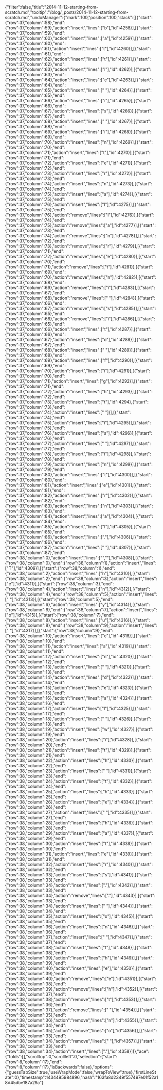 {"filter":false,"title":"2014-11-12-starting-from-scratch.md","tooltip":"/blog/_posts/2014-11-12-starting-from-scratch.md","undoManager":{"mark":100,"position":100,"stack":[[{"start":{"row":37,"column":58},"end":{"row":37,"column":59},"action":"insert","lines":["b"],"id":4258}],[{"start":{"row":37,"column":59},"end":{"row":37,"column":60},"action":"insert","lines":["a"],"id":4259}],[{"start":{"row":37,"column":60},"end":{"row":37,"column":61},"action":"insert","lines":["t"],"id":4260}],[{"start":{"row":37,"column":61},"end":{"row":37,"column":62},"action":"insert","lines":["t"],"id":4261}],[{"start":{"row":37,"column":62},"end":{"row":37,"column":63},"action":"insert","lines":["l"],"id":4262}],[{"start":{"row":37,"column":63},"end":{"row":37,"column":64},"action":"insert","lines":["e"],"id":4263}],[{"start":{"row":37,"column":64},"end":{"row":37,"column":65},"action":"insert","lines":[" "],"id":4264}],[{"start":{"row":37,"column":65},"end":{"row":37,"column":66},"action":"insert","lines":["i"],"id":4265}],[{"start":{"row":37,"column":66},"end":{"row":37,"column":67},"action":"insert","lines":["s"],"id":4266}],[{"start":{"row":37,"column":67},"end":{"row":37,"column":68},"action":"insert","lines":[" "],"id":4267}],[{"start":{"row":37,"column":68},"end":{"row":37,"column":69},"action":"insert","lines":["i"],"id":4268}],[{"start":{"row":37,"column":69},"end":{"row":37,"column":70},"action":"insert","lines":["n"],"id":4269}],[{"start":{"row":37,"column":70},"end":{"row":37,"column":71},"action":"insert","lines":["t"],"id":4270}],[{"start":{"row":37,"column":71},"end":{"row":37,"column":72},"action":"insert","lines":["e"],"id":4271}],[{"start":{"row":37,"column":72},"end":{"row":37,"column":73},"action":"insert","lines":["r"],"id":4272}],[{"start":{"row":37,"column":73},"end":{"row":37,"column":74},"action":"insert","lines":["n"],"id":4273}],[{"start":{"row":37,"column":74},"end":{"row":37,"column":75},"action":"insert","lines":["a"],"id":4274}],[{"start":{"row":37,"column":75},"end":{"row":37,"column":76},"action":"insert","lines":["l"],"id":4275}],[{"start":{"row":37,"column":75},"end":{"row":37,"column":76},"action":"remove","lines":["l"],"id":4276}],[{"start":{"row":37,"column":74},"end":{"row":37,"column":75},"action":"remove","lines":["a"],"id":4277}],[{"start":{"row":37,"column":73},"end":{"row":37,"column":74},"action":"remove","lines":["n"],"id":4278}],[{"start":{"row":37,"column":72},"end":{"row":37,"column":73},"action":"remove","lines":["r"],"id":4279}],[{"start":{"row":37,"column":71},"end":{"row":37,"column":72},"action":"remove","lines":["e"],"id":4280}],[{"start":{"row":37,"column":70},"end":{"row":37,"column":71},"action":"remove","lines":["t"],"id":4281}],[{"start":{"row":37,"column":69},"end":{"row":37,"column":70},"action":"remove","lines":["n"],"id":4282}],[{"start":{"row":37,"column":68},"end":{"row":37,"column":69},"action":"remove","lines":["i"],"id":4283}],[{"start":{"row":37,"column":67},"end":{"row":37,"column":68},"action":"remove","lines":[" "],"id":4284}],[{"start":{"row":37,"column":66},"end":{"row":37,"column":67},"action":"remove","lines":["s"],"id":4285}],[{"start":{"row":37,"column":65},"end":{"row":37,"column":66},"action":"remove","lines":["i"],"id":4286}],[{"start":{"row":37,"column":65},"end":{"row":37,"column":66},"action":"insert","lines":["t"],"id":4287}],[{"start":{"row":37,"column":66},"end":{"row":37,"column":67},"action":"insert","lines":["o"],"id":4288}],[{"start":{"row":37,"column":67},"end":{"row":37,"column":68},"action":"insert","lines":[" "],"id":4289}],[{"start":{"row":37,"column":68},"end":{"row":37,"column":69},"action":"insert","lines":["f"],"id":4290}],[{"start":{"row":37,"column":69},"end":{"row":37,"column":70},"action":"insert","lines":["i"],"id":4291}],[{"start":{"row":37,"column":70},"end":{"row":37,"column":71},"action":"insert","lines":["g"],"id":4292}],[{"start":{"row":37,"column":71},"end":{"row":37,"column":72},"action":"insert","lines":["h"],"id":4293}],[{"start":{"row":37,"column":72},"end":{"row":37,"column":73},"action":"insert","lines":["t"],"id":4294},{"start":{"row":37,"column":73},"end":{"row":37,"column":74},"action":"insert","lines":[" "]}],[{"start":{"row":37,"column":74},"end":{"row":37,"column":75},"action":"insert","lines":["i"],"id":4295}],[{"start":{"row":37,"column":75},"end":{"row":37,"column":76},"action":"insert","lines":["s"],"id":4296}],[{"start":{"row":37,"column":76},"end":{"row":37,"column":77},"action":"insert","lines":[" "],"id":4297}],[{"start":{"row":37,"column":77},"end":{"row":37,"column":78},"action":"insert","lines":["i"],"id":4298}],[{"start":{"row":37,"column":78},"end":{"row":37,"column":79},"action":"insert","lines":["n"],"id":4299}],[{"start":{"row":37,"column":79},"end":{"row":37,"column":80},"action":"insert","lines":["t"],"id":4300}],[{"start":{"row":37,"column":80},"end":{"row":37,"column":81},"action":"insert","lines":["e"],"id":4301}],[{"start":{"row":37,"column":81},"end":{"row":37,"column":82},"action":"insert","lines":["r"],"id":4302}],[{"start":{"row":37,"column":82},"end":{"row":37,"column":83},"action":"insert","lines":["n"],"id":4303}],[{"start":{"row":37,"column":83},"end":{"row":37,"column":84},"action":"insert","lines":["a"],"id":4304}],[{"start":{"row":37,"column":84},"end":{"row":37,"column":85},"action":"insert","lines":["l"],"id":4305}],[{"start":{"row":37,"column":85},"end":{"row":37,"column":86},"action":"insert","lines":["."],"id":4306}],[{"start":{"row":37,"column":86},"end":{"row":37,"column":87},"action":"insert","lines":[" "],"id":4307}],[{"start":{"row":37,"column":87},"end":{"row":38,"column":0},"action":"insert","lines":["",""],"id":4308}],[{"start":{"row":38,"column":0},"end":{"row":38,"column":1},"action":"insert","lines":["T"],"id":4309}],[{"start":{"row":38,"column":1},"end":{"row":38,"column":2},"action":"insert","lines":["h"],"id":4310}],[{"start":{"row":38,"column":2},"end":{"row":38,"column":3},"action":"insert","lines":["e"],"id":4311}],[{"start":{"row":38,"column":3},"end":{"row":38,"column":4},"action":"insert","lines":["n"],"id":4312}],[{"start":{"row":38,"column":4},"end":{"row":38,"column":5},"action":"insert","lines":[" "],"id":4313}],[{"start":{"row":38,"column":5},"end":{"row":38,"column":6},"action":"insert","lines":["y"],"id":4314}],[{"start":{"row":38,"column":6},"end":{"row":38,"column":7},"action":"insert","lines":["o"],"id":4315}],[{"start":{"row":38,"column":7},"end":{"row":38,"column":8},"action":"insert","lines":["u"],"id":4316}],[{"start":{"row":38,"column":8},"end":{"row":38,"column":9},"action":"insert","lines":[" "],"id":4317}],[{"start":{"row":38,"column":9},"end":{"row":38,"column":10},"action":"insert","lines":["c"],"id":4318}],[{"start":{"row":38,"column":10},"end":{"row":38,"column":11},"action":"insert","lines":["a"],"id":4319}],[{"start":{"row":38,"column":11},"end":{"row":38,"column":12},"action":"insert","lines":["n"],"id":4320}],[{"start":{"row":38,"column":12},"end":{"row":38,"column":13},"action":"insert","lines":[" "],"id":4321}],[{"start":{"row":38,"column":13},"end":{"row":38,"column":14},"action":"insert","lines":["d"],"id":4322}],[{"start":{"row":38,"column":14},"end":{"row":38,"column":15},"action":"insert","lines":["e"],"id":4323}],[{"start":{"row":38,"column":15},"end":{"row":38,"column":16},"action":"insert","lines":["a"],"id":4324}],[{"start":{"row":38,"column":16},"end":{"row":38,"column":17},"action":"insert","lines":["l"],"id":4325}],[{"start":{"row":38,"column":17},"end":{"row":38,"column":18},"action":"insert","lines":[" "],"id":4326}],[{"start":{"row":38,"column":18},"end":{"row":38,"column":19},"action":"insert","lines":["w"],"id":4327}],[{"start":{"row":38,"column":19},"end":{"row":38,"column":20},"action":"insert","lines":["i"],"id":4328}],[{"start":{"row":38,"column":20},"end":{"row":38,"column":21},"action":"insert","lines":["t"],"id":4329}],[{"start":{"row":38,"column":21},"end":{"row":38,"column":22},"action":"insert","lines":["h"],"id":4330}],[{"start":{"row":38,"column":22},"end":{"row":38,"column":23},"action":"insert","lines":[" "],"id":4331}],[{"start":{"row":38,"column":23},"end":{"row":38,"column":24},"action":"insert","lines":["t"],"id":4332}],[{"start":{"row":38,"column":24},"end":{"row":38,"column":25},"action":"insert","lines":["h"],"id":4333}],[{"start":{"row":38,"column":25},"end":{"row":38,"column":26},"action":"insert","lines":["e"],"id":4334}],[{"start":{"row":38,"column":26},"end":{"row":38,"column":27},"action":"insert","lines":[" "],"id":4335}],[{"start":{"row":38,"column":27},"end":{"row":38,"column":28},"action":"insert","lines":["h"],"id":4336}],[{"start":{"row":38,"column":28},"end":{"row":38,"column":29},"action":"insert","lines":["a"],"id":4337}],[{"start":{"row":38,"column":29},"end":{"row":38,"column":30},"action":"insert","lines":["t"],"id":4338}],[{"start":{"row":38,"column":30},"end":{"row":38,"column":31},"action":"insert","lines":["e"],"id":4339}],[{"start":{"row":38,"column":31},"end":{"row":38,"column":32},"action":"insert","lines":["r"],"id":4340}],[{"start":{"row":38,"column":32},"end":{"row":38,"column":33},"action":"insert","lines":["s"],"id":4341}],[{"start":{"row":38,"column":33},"end":{"row":38,"column":34},"action":"insert","lines":["."],"id":4342}],[{"start":{"row":38,"column":33},"end":{"row":38,"column":34},"action":"remove","lines":["."],"id":4343}],[{"start":{"row":38,"column":33},"end":{"row":38,"column":34},"action":"insert","lines":[" "],"id":4344}],[{"start":{"row":38,"column":34},"end":{"row":38,"column":35},"action":"insert","lines":["o"],"id":4345}],[{"start":{"row":38,"column":35},"end":{"row":38,"column":36},"action":"insert","lines":["n"],"id":4346}],[{"start":{"row":38,"column":36},"end":{"row":38,"column":37},"action":"insert","lines":[" "],"id":4347}],[{"start":{"row":38,"column":37},"end":{"row":38,"column":38},"action":"insert","lines":["t"],"id":4348}],[{"start":{"row":38,"column":38},"end":{"row":38,"column":39},"action":"insert","lines":["h"],"id":4349}],[{"start":{"row":38,"column":39},"end":{"row":38,"column":40},"action":"insert","lines":["e"],"id":4350}],[{"start":{"row":38,"column":39},"end":{"row":38,"column":40},"action":"remove","lines":["e"],"id":4351}],[{"start":{"row":38,"column":38},"end":{"row":38,"column":39},"action":"remove","lines":["h"],"id":4352}],[{"start":{"row":38,"column":37},"end":{"row":38,"column":38},"action":"remove","lines":["t"],"id":4353}],[{"start":{"row":38,"column":36},"end":{"row":38,"column":37},"action":"remove","lines":[" "],"id":4354}],[{"start":{"row":38,"column":35},"end":{"row":38,"column":36},"action":"remove","lines":["n"],"id":4355}],[{"start":{"row":38,"column":34},"end":{"row":38,"column":35},"action":"remove","lines":["o"],"id":4356}],[{"start":{"row":38,"column":33},"end":{"row":38,"column":34},"action":"remove","lines":[" "],"id":4357}],[{"start":{"row":38,"column":33},"end":{"row":38,"column":34},"action":"insert","lines":["."],"id":4358}]]},"ace":{"folds":[],"scrolltop":0,"scrollleft":0,"selection":{"start":{"row":8,"column":17},"end":{"row":8,"column":17},"isBackwards":false},"options":{"guessTabSize":true,"useWrapMode":false,"wrapToView":true},"firstLineState":0},"timestamp":1434495984896,"hash":"163fa8d2349f557497e01f52a18d45dbe187a29a"}